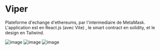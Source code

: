 # Viper


Plateforme d'echange d'ethereums, par l'intermediaire de MetaMask.
L'application est en React.js (avec Vite) , le smart contract en solidity, et le design en Tailwind.

![image](https://user-images.githubusercontent.com/103506746/178729778-d2571a28-3d50-46bf-b7d2-4c5e2ecc592e.png)
![image](https://user-images.githubusercontent.com/103506746/178730708-c7934f65-b8af-4aa5-af69-f88696469cbf.png)
![image](https://user-images.githubusercontent.com/103506746/178730936-b561ed7f-050d-45c6-afb8-274fe7503c1c.png)
